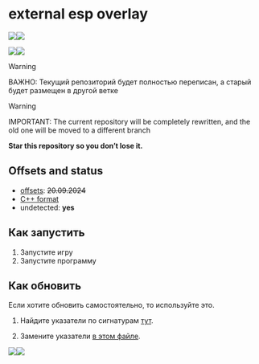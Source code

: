
# external esp overlay

![](images/preview.png)![](preview)

![](images/radar.png)![](preview)


> [!WARNING]
> ВАЖНО: Текущий репозиторий будет полностью переписан, а старый будет размещен в другой ветке

> [!WARNING]
> IMPORTANT: The current repository will be completely rewritten, and the old one will be moved to a different branch

**Star this repository so you don’t lose it.**

## Offsets and status

- [offsets](https://github.com/Loara228/deadlock-esp/blob/old/deadlock/Dump/client_dll.cs): ~~20.09.2024~~
- [C++ format](https://github.com/Loara228/deadlock-esp/blob/old/deadlock/Dump/client_dll.hpp)
- undetected: **yes**

## Как запустить

1. Запустите игру
2. Запустите программу

## Как обновить

Если хотите обновить самостоятельно, то используйте это.

1. Найдите указатели по сигнатурам [тут](https://github.com/Loara228/deadlock-esp/blob/master/scanner/src/main.rs).

2. Замените указатели [в этом файле](https://github.com/Loara228/deadlock-esp/blob/master/deadlock/Offsets.cs).

![](images/offsets.png)![](offsets)
